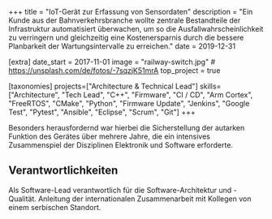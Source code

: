 +++
title = "IoT-Gerät zur Erfassung von Sensordaten"
description = "Ein Kunde aus der Bahnverkehrsbranche wollte zentrale Bestandteile der Infrastruktur automatisiert überwachen, um so die Ausfallwahrscheinlichkeit zu verringern und gleichzeitig eine Kostenersparnis durch die bessere Planbarkeit der Wartungsintervalle zu erreichen."
date = 2019-12-31

[extra]
date_start = 2017-11-01
image = "railway-switch.jpg" # https://unsplash.com/de/fotos/-7sqzjK51mrA
top_project = true

[taxonomies]
projects=["Architecture & Technical Lead"]
skills=["Architecture", "Tech Lead", "C++", "Firmware", "CI / CD", "Arm Cortex", "FreeRTOS", "CMake", "Python", "Firmware Update", "Jenkins", "Google Test", "Pytest", "Ansible", "Eclipse", "Scrum", "Git"]
+++

Besonders herausfordernd war hierbei die Sicherstellung der autarken Funktion des Gerätes über mehrere Jahre, die ein intensives Zusammenspiel der Disziplinen Elektronik und Software erforderte.

## Verantwortlichkeiten

Als Software-Lead verantwortlich für die Software-Architektur und -Qualität. Anleitung der internationalen Zusammenarbeit mit Kollegen von einem serbischen Standort.
